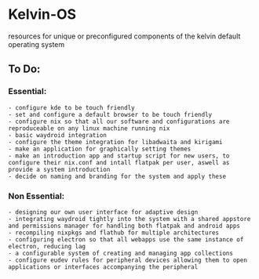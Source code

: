 # Kelvin-OS
resources for unique or preconfigured components of the kelvin default operating system

## To Do:

  ### Essential:

    - configure kde to be touch friendly
    - set and configure a default browser to be touch friendly
    - configure nix so that all our software and configurations are reproduceable on any linux machine running nix
    - basic waydroid integration
    - configure the theme integration for libadwaita and kirigami
    - make an application for graphically setting themes
    - make an introduction app and startup script for new users, to configure their nix.conf and intall flatpak per user, aswell as provide a system introduction
    - decide on naming and branding for the system and apply these

  ### Non Essential:

    - designing our own user interface for adaptive design
    - integrating waydroid tightly into the system with a shared appstore and permissions manager for handling both flatpak and android apps
    - recompiling nixpkgs and flathub for multiple architectures
    - configuring electron so that all webapps use the same instance of electron, reducing lag
    - a configurable system of creating and managing app collections
    - configure eudev rules for peripheral devices allowing them to open applications or interfaces accompanying the peripheral
